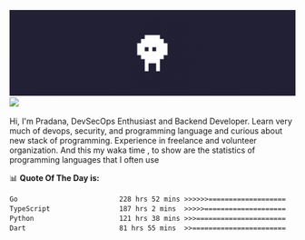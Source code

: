 ![banner](.github/banner.gif)
<img src="https://user-images.githubusercontent.com/73097560/115834477-dbab4500-a447-11eb-908a-139a6edaec5c.gif"></p>

Hi, I'm Pradana, DevSecOps Enthusiast and Backend Developer. Learn very much of devops, security, and programming language and curious about new stack of programming. Experience in freelance and volunteer organization. And this my waka time , to show are the statistics of programming languages that I often use

📊 **Quote Of The Day is:**
<!--START_SECTION:waka-->

```txt
Go                         228 hrs 52 mins >>>>>>===================   24.98 %
TypeScript                 187 hrs 2 mins  >>>>>====================   20.42 %
Python                     121 hrs 38 mins >>>======================   13.28 %
Dart                       81 hrs 55 mins  >>=======================   08.94 %
```

<!--END_SECTION:waka-->

